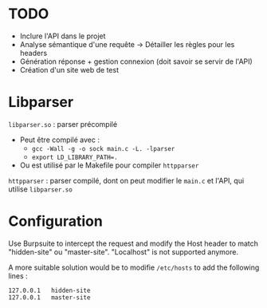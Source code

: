 # TODO
* Inclure l'API dans le projet
* Analyse sémantique d'une requête -> Détailler les règles pour les headers
* Génération réponse + gestion connexion (doit savoir se servir de l'API)
* Création d'un site web de test

# Libparser

`libparser.so` : parser précompilé
* Peut être compilé avec :
  * ``gcc -Wall -g -o sock main.c -L. -lparser``
  * ``export LD_LIBRARY_PATH=.``
* Ou est utilisé par le Makefile pour compiler `httpparser`

`httpparser` : parser compilé, dont on peut modifier le ``main.c`` et l'API, qui utilise `libparser.so`

# Configuration

Use Burpsuite to intercept the request and modify the Host header to match "hidden-site" ou "master-site". "Localhost" is not supported anymore.

A more suitable solution would be to modifie `/etc/hosts` to add the following lines :
```
127.0.0.1   hidden-site
127.0.0.1   master-site
```